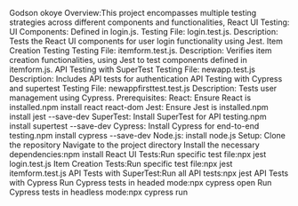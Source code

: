 Godson okoye
Overview:This project encompasses multiple testing strategies across different components and functionalities, 
React UI Testing:
UI Components: Defined in login.js.
Testing File: login.test.js.
Description: Tests the React UI components for user login functionality using Jest.
Item Creation Testing
Testing File: itemform.test.js.
Description: Verifies item creation functionalities, using Jest to test components defined in itemform.js.
API Testing with SuperTest
Testing File: newapp.test.js
Description: Includes API tests for authentication 
API Testing with Cypress and supertest
Testing File: newappfirsttest.test.js
Description: Tests user management using Cypress.
Prerequisites: 
React: Ensure React is installed.npm install react react-dom
Jest: Ensure Jest is installed.npm install jest --save-dev
SuperTest: Install SuperTest for API testing.npm install supertest --save-dev
Cypress: Install Cypress for end-to-end testing.npm install cypress --save-dev
Node.js: install node.js
Setup:
Clone the repository 
Navigate to the project directory
Install the necessary dependencies:npm install
React UI Tests:Run specific test file:npx jest login.test.js
Item Creation Tests:Run specific test file:npx jest itemform.test.js
API Tests with SuperTest:Run all API tests:npx jest
API Tests with Cypress
Run Cypress tests in headed mode:npx cypress open
Run Cypress tests in headless mode:npx cypress run

